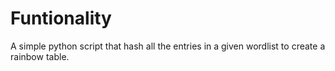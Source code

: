 # Funtionality

A simple python script that hash all the entries in a given wordlist to create a rainbow table.
